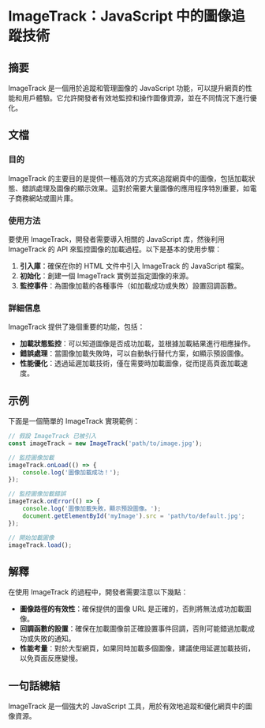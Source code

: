 <!--
Meta Description: # ImageTrack：JavaScript 中的圖像追蹤技術 ## 摘要 ImageTrack 是一個用於追蹤和管理圖像的 JavaScript 功能，可以提升網頁的性能和用戶體驗。它允許開發者有效地監控和操作圖像資源，並在不同情況下進行優化。 ## 文檔 ### 目的 ImageTrack 的...
Meta Keywords: imagetrack, javascript, path, jpg, console
-->

# ImageTrack：JavaScript 中的圖像追蹤技術

## 摘要
ImageTrack 是一個用於追蹤和管理圖像的 JavaScript 功能，可以提升網頁的性能和用戶體驗。它允許開發者有效地監控和操作圖像資源，並在不同情況下進行優化。

## 文檔
### 目的
ImageTrack 的主要目的是提供一種高效的方式來追蹤網頁中的圖像，包括加載狀態、錯誤處理及圖像的顯示效果。這對於需要大量圖像的應用程序特別重要，如電子商務網站或圖片庫。

### 使用方法
要使用 ImageTrack，開發者需要導入相關的 JavaScript 库，然後利用 ImageTrack 的 API 來監控圖像的加載過程。以下是基本的使用步驟：

1. **引入庫**：確保在你的 HTML 文件中引入 ImageTrack 的 JavaScript 檔案。
2. **初始化**：創建一個 ImageTrack 實例並指定圖像的來源。
3. **監控事件**：為圖像加載的各種事件（如加載成功或失敗）設置回調函數。

### 詳細信息
ImageTrack 提供了幾個重要的功能，包括：
- **加載狀態監控**：可以知道圖像是否成功加載，並根據加載結果進行相應操作。
- **錯誤處理**：當圖像加載失敗時，可以自動執行替代方案，如顯示預設圖像。
- **性能優化**：透過延遲加載技術，僅在需要時加載圖像，從而提高頁面加載速度。

## 示例
下面是一個簡單的 ImageTrack 實現範例：

```javascript
// 假設 ImageTrack 已被引入
const imageTrack = new ImageTrack('path/to/image.jpg');

// 監控圖像加載
imageTrack.onLoad(() => {
    console.log('圖像加載成功！');
});

// 監控圖像加載錯誤
imageTrack.onError(() => {
    console.log('圖像加載失敗，顯示預設圖像。');
    document.getElementById('myImage').src = 'path/to/default.jpg';
});

// 開始加載圖像
imageTrack.load();
```

## 解釋
在使用 ImageTrack 的過程中，開發者需要注意以下幾點：
- **圖像路徑的有效性**：確保提供的圖像 URL 是正確的，否則將無法成功加載圖像。
- **回調函數的設置**：確保在加載圖像前正確設置事件回調，否則可能錯過加載成功或失敗的通知。
- **性能考量**：對於大型網頁，如果同時加載多個圖像，建議使用延遲加載技術，以免頁面反應變慢。

## 一句話總結
ImageTrack 是一個強大的 JavaScript 工具，用於有效地追蹤和優化網頁中的圖像資源。